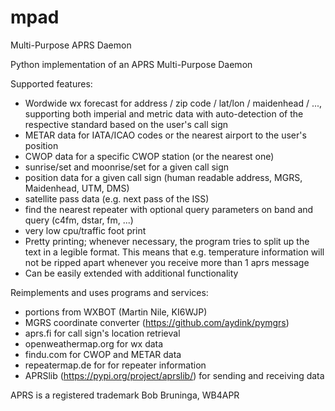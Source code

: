 # mpad
Multi-Purpose APRS Daemon

Python implementation of an APRS Multi-Purpose Daemon

Supported features:
- Wordwide wx forecast for address / zip code / lat/lon / maidenhead / ..., supporting both imperial and metric data with auto-detection of the respective standard based on the user's call sign
- METAR data for IATA/ICAO codes or the nearest airport to the user's position
- CWOP data for a specific CWOP station (or the nearest one)
- sunrise/set and moonrise/set for a given call sign
- position data for a given call sign (human readable address, MGRS, Maidenhead, UTM, DMS)
- satellite pass data (e.g. next pass of the ISS)
- find the nearest repeater with optional query parameters on band and query (c4fm, dstar, fm, ...)
- very low cpu/traffic foot print
- Pretty printing; whenever necessary, the program tries to split up the text in a legible format. This means that e.g. temperature information will not be ripped apart whenever you receive more than 1 aprs message
- Can be easily extended with additional functionality

Reimplements and uses programs and services:
- portions from WXBOT (Martin Nile, KI6WJP)
- MGRS coordinate converter (https://github.com/aydink/pymgrs)
- aprs.fi for call sign's location retrieval
- openweathermap.org for wx data
- findu.com for CWOP and METAR data
- repeatermap.de for for repeater information
- APRSlib (https://pypi.org/project/aprslib/) for sending and receiving data

APRS is a registered trademark Bob Bruninga, WB4APR
